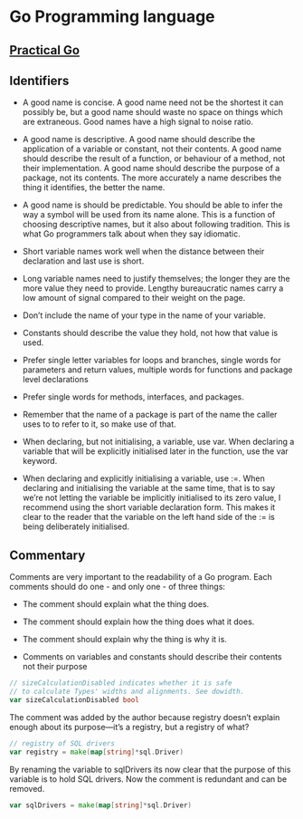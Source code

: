 # Go Programming language
## [Practical Go](https://dave.cheney.net/practical-go/presentations/qcon-china.html)

## Identifiers
* A good name is concise. A good name need not be the shortest it can possibly be, but a good name should waste no space on things which are extraneous. Good names have a high signal to noise ratio.
* A good name is descriptive. A good name should describe the application of a variable or constant, not their contents. A good name should describe the result of a function, or behaviour of a method, not their implementation. A good name should describe the purpose of a package, not its contents. The more accurately a name describes the thing it identifies, the better the name.
* A good name is should be predictable. You should be able to infer the way a symbol will be used from its name alone. This is a function of choosing descriptive names, but it also about following tradition. This is what Go programmers talk about when they say idiomatic.

* Short variable names work well when the distance between their declaration and last use is short.
* Long variable names need to justify themselves; the longer they are the more value they need to provide. Lengthy bureaucratic names carry a low amount of signal compared to their weight on the page.
* Don’t include the name of your type in the name of your variable.
* Constants should describe the value they hold, not how that value is used.
* Prefer single letter variables for loops and branches, single words for parameters and return values, multiple words for functions and package level declarations
* Prefer single words for methods, interfaces, and packages.
* Remember that the name of a package is part of the name the caller uses to to refer to it, so make use of that.

* When declaring, but not initialising, a variable, use var. When declaring a variable that will be explicitly initialised later in the function, use the var keyword.
* When declaring and explicitly initialising a variable, use :=. When declaring and initialising the variable at the same time, that is to say we’re not letting the variable be implicitly initialised to its zero value, I recommend using the short variable declaration form. This makes it clear to the reader that the variable on the left hand side of the := is being deliberately initialised.

## Commentary
Comments are very important to the readability of a Go program. Each comments should do one - and only one - of three things:
* The comment should explain what the thing does.
* The comment should explain how the thing does what it does.
* The comment should explain why the thing is why it is.

* Comments on variables and constants should describe their contents not their purpose
```go
// sizeCalculationDisabled indicates whether it is safe
// to calculate Types' widths and alignments. See dowidth.
var sizeCalculationDisabled bool
```

The comment was added by the author because registry doesn’t explain enough about its purpose—​it’s a registry, but a registry of what?
```go
// registry of SQL drivers
var registry = make(map[string]*sql.Driver)
```
By renaming the variable to sqlDrivers its now clear that the purpose of this variable is to hold SQL drivers. Now the comment is redundant and can be removed.
```go
var sqlDrivers = make(map[string]*sql.Driver)
```
